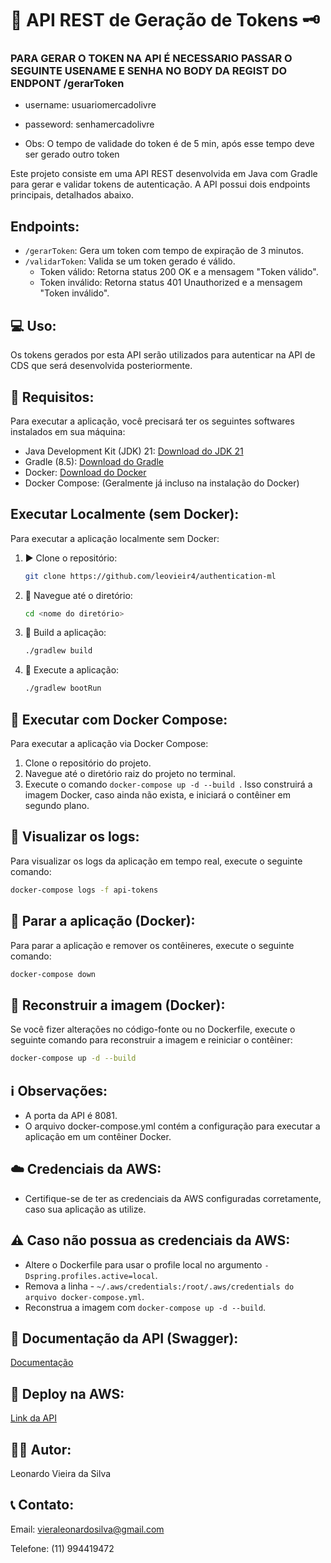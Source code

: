 # 🔐 API REST de Geração de Tokens 🗝️

### PARA GERAR O TOKEN NA API É NECESSARIO PASSAR O SEGUINTE USENAME E SENHA NO BODY DA REGIST DO ENDPONT /gerarToken

- username: usuariomercadolivre
- passeword: senhamercadolivre

- Obs: O tempo de validade do token é de 5 min, após esse tempo deve ser gerado outro token

Este projeto consiste em uma API REST desenvolvida em Java com Gradle para gerar e validar tokens de autenticação. A API possui dois endpoints principais, detalhados abaixo.

## Endpoints:

  - `/gerarToken`: Gera um token com tempo de expiração de 3 minutos.
  - `/validarToken`: Valida se um token gerado é válido.
      - Token válido: Retorna status 200 OK e a mensagem "Token válido".
      - Token inválido: Retorna status 401 Unauthorized e a mensagem "Token inválido".

## 💻 Uso:

Os tokens gerados por esta API serão utilizados para autenticar na API de CDS que será desenvolvida posteriormente.

## 📝 Requisitos:

Para executar a aplicação, você precisará ter os seguintes softwares instalados em sua máquina:

  - Java Development Kit (JDK) 21: [Download do JDK 21](https://www.oracle.com/java/technologies/downloads/#java8)
  - Gradle (8.5): [Download do Gradle](https://gradle.org/releases/)
  - Docker: [Download do Docker](https://www.docker.com/products/docker-desktop/)
  - Docker Compose: (Geralmente já incluso na instalação do Docker)

## Executar Localmente (sem Docker):

Para executar a aplicação localmente sem Docker:

1. ▶️ Clone o repositório:

    ```bash
    git clone https://github.com/leovieir4/authentication-ml
    ```

2. 📂 Navegue até o diretório:

    ```bash
    cd <nome do diretório>
    ```

3. 🔨 Build a aplicação:

    ```bash
    ./gradlew build
    ```

4. 🚀 Execute a aplicação:

    ```bash
    ./gradlew bootRun
    ```

## 🐳 Executar com Docker Compose:

Para executar a aplicação via Docker Compose:

1.  Clone o repositório do projeto.
2.  Navegue até o diretório raiz do projeto no terminal.
3.  Execute o comando `docker-compose up -d --build `. Isso construirá a imagem Docker, caso ainda não exista, e iniciará o contêiner em segundo plano.

## 🔎 Visualizar os logs:

Para visualizar os logs da aplicação em tempo real, execute o seguinte comando:

```bash
docker-compose logs -f api-tokens
```

## 🛑 Parar a aplicação (Docker):

Para parar a aplicação e remover os contêineres, execute o seguinte comando:

```bash
docker-compose down
```

## 🔄 Reconstruir a imagem (Docker):

Se você fizer alterações no código-fonte ou no Dockerfile, execute o seguinte comando para reconstruir a imagem e reiniciar o contêiner:

```bash
docker-compose up -d --build
```

## ℹ️ Observações:

- A porta da API é 8081.
- O arquivo docker-compose.yml contém a configuração para executar a aplicação em um contêiner Docker.

## ☁️ Credenciais da AWS:

- Certifique-se de ter as credenciais da AWS configuradas corretamente, caso sua aplicação as utilize.

## ⚠️ Caso não possua as credenciais da AWS:

- Altere o Dockerfile para usar o profile local no argumento `-Dspring.profiles.active=local`.
- Remova a linha - `~/.aws/credentials:/root/.aws/credentials do arquivo docker-compose.yml`.
- Reconstrua a imagem com `docker-compose up -d --build`.

## 📖 Documentação da API (Swagger):
[Documentação](http://13.59.156.55:8081/swagger-ui/index.html#/auth-controller)

## 🚀 Deploy na AWS:
[Link da API](http://13.59.156.55:8081)

## 🧑‍💻 Autor:
Leonardo Vieira da Silva

## 📞 Contato:

Email: vieraleonardosilva@gmail.com

Telefone: (11) 994419472
